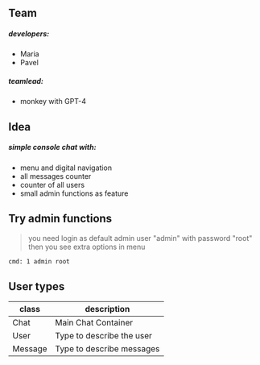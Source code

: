 ## Team
##### developers:
- Maria
- Pavel

##### teamlead:
- monkey with GPT-4

## Idea
##### simple console chat with:
- menu and digital navigation
- all messages counter
- counter of all users
- small admin functions as feature

## Try admin functions
> you need login as default admin user "admin" with password "root"
> then you see extra options in menu
```sh
cmd: 1 admin root
```

## User types

|class| description|
| ------ | ------ |
|Chat|Main Chat Container|
|User| Type to describe the user|
|Message| Type to describe messages|
